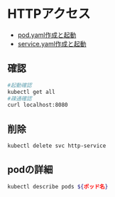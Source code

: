 # HTTPアクセス

* [pod.yaml作成と起動](01)
* [service.yaml作成と起動](02)

## 確認

```bash
#起動確認
kubectl get all
#疎通確認
curl localhost:8080
```

## 削除

```bash
kubectl delete svc http-service
```

## podの詳細

```bash
kubectl describe pods ${ポッド名}
```